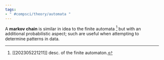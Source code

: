 ```yaml
---
tags:
- " #compsci/theory/automata "
---
```


A **markov chain** is similar in idea to the finite automata [^1] but with an additional probabilistic aspect; such are useful when attempting to determine patterns in data. <!--SR:!2023-12-31,221,310-->

[^1]:[[202305221211]] desc. of the finite automaton.